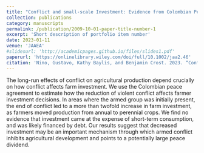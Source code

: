 ```yaml
---
title: "Conflict and small-scale Investment: Evidence from Colombian Peace Agreement"
collection: publications
category: manuscripts
permalink: /publication/2009-10-01-paper-title-number-1
excerpt: 'Short description of portfolio item number'
date: 2023-01-11
venue: 'JAAEA'
#slidesurl: 'http://academicpages.github.io/files/slides1.pdf'
paperurl: 'https://onlinelibrary.wiley.com/doi/full/10.1002/jaa2.46'
citation: 'Nino, Gustavo, Kathy Baylis, and Benjamin Crost. 2023. “Conflict and small-scale investment: Evidence from Colombian peace agreement.” Journal of the Agricultural and Applied Economics Association. 2: 67–83. https://doi.org/10.1002/jaa2.46'
---
```


The long-run effects of conflict on agricultural production depend crucially on how conflict affects farm investment. We use the Colombian peace agreement to estimate how the reduction of violent conflict affects farmer investment decisions. In areas where the armed group was initially present, the end of conflict led to a more than twofold increase in farm investment, as farmers moved production from annual to perennial crops. We find no evidence that investment came at the expense of short-term consumption, and was likely financed by debt. Our results suggest that decreased investment may be an important mechanism through which armed conflict inhibits agricultural development and points to a potentially large peace dividend.
